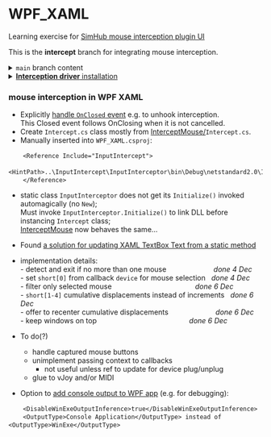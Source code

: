 # WPF_XAML
 Learning exercise for [SimHub mouse interception plugin UI](https://blekenbleu.github.io/static/SimHub/VisualStudio.htm#XAML)  

This is the **intercept** branch for integrating mouse interception.

<details><summary><code>main</code> branch content</summary>

- *Created using GitHub Desktop* `File>New Repository..`  
 ![](NewRepo.png)  
- Then:&nbsp; Visual Studio 2022 Community `File>New`  
 ![](newXAML.png)  
- *VS refused to create a new project in that new repository;*  
 ![](Configure.png)  
- *created new WPF App project in a subfolder, then moved its contents here*  
 ![](MainWindow.png)  

- Dragged WPF Controls (label, textbox and 2 button) from ToolBox into MainWindow  
	- named Controls and added content in `Properties`,  
		adjusted size and margin numbers in `MainWindow.xaml`  
	- Build and Debug:  
		![](SHmouse.png)
	- unlike [WinForm](https://github.com/blekenbleu/WinForm), double-clicking dragged Controls did not generate C# code  
		.. at least not at first, but did when tried later..?!!  
- Launching the app shows prompt in label, current device event in textbox  
		- left button armed to select mouse device  
		- pressing left button reveals *second button* to `capture selected mouse`  
		- left button gets changed to `deselect`  
		- pressing right button, when visible, changes mouse callback to filter  
		- Intercept() may eventually [close the app](https://stackoverflow.com/questions/2820357/how-do-i-exit-a-wpf-application-programmatically).

</details>

<details><summary><a href=https://github.com/oblitum/Interception/releases/latest><b>Interception driver</b> installation</summary>

Keyboard / mouse stroke interception depends on a [**custom signed driver**](https://github.com/oblitum/Interception/releases/latest).
- With *good* luck, [InterceptMouse](https://github.com/blekenbleu/InterceptMouse) automatically installs it.
- Otherwise, reboot the PC and run a Windows Command prompt *as administrator*:
    **InputIntercept\InputInterceptor\Resources>**`install-interception.exe /install`
```
    Interception command line installation tool
    Copyright (C) 2008-2018 Francisco Lopes da Silva

    Interception successfully installed. You must reboot for it to take effect.
```
- then **reboot the PC** before proceeding

#### to uninstall the driver
- I needed to do this for error handling code testing...  
    **InputIntercept\InputInterceptor\Resources>**`install-interception.exe /uninstall`
    - then reboot

</details>

### mouse interception in WPF XAML

- Explicitly [handle <code>OnClosed</code> event](https://learn.microsoft.com/en-us/dotnet/api/system.windows.forms.form.onclosed?view=windowsdesktop-8.0)
	 e.g. to unhook interception.  
	This Closed event follows OnClosing when it is not cancelled.
- Create <code>Intercept.cs</code> class mostly from
	<a href="https://github.com/blekenbleu/InterceptMouse">InterceptMouse/</a><code>Intercept.cs</code>.
- Manually inserted into <code>WPF_XAML.csproj</code>:
```
	<Reference Include="InputIntercept">
		<HintPath>..\InputIntercept\InputInterceptor\bin\Debug\netstandard2.0\InputIntercept.dll</HintPath>
	</Reference>
```

- static class `InputInterceptor` does not get its `Initialize()` invoked automagically (no `New`);  
 	Must invoke `InputInterceptor.Initialize()` to link DLL before instancing `Intercept` class;  
    [InterceptMouse](https://github.com/blekenbleu/InterceptMouse) now behaves the same...  

- Found [a solution for updating XAML TextBox Text from a static method](https://stackoverflow.com/questions/13121155/)

- implementation details:  
		- detect and exit if no more than one mouse &emsp; &emsp; &emsp; &emsp; &emsp; *done 4 Dec*    
		- set `short[0]` from callback `device` for mouse selection &nbsp; *done 4 Dec*  
		- filter only selected mouse &emsp; &emsp; &emsp; &emsp; &emsp; &emsp; &emsp; &emsp; &emsp;  *done 6 Dec*  
		- `short[1-4]` cumulative displacements instead of increments &nbsp; *done 6 Dec*  
		- offer to recenter cumulative displacements  &emsp; &emsp; &emsp; &emsp; &emsp; *done 6 Dec*  
		- keep windows on top  &emsp; &emsp; &emsp; &emsp; &emsp; &emsp; &emsp; &emsp; &emsp; &emsp; *done 6 Dec*
- To do(?)  
	- handle captured mouse buttons  
	- unimplement passing context to callbacks
		- not useful unless ref to update for device plug/unplug
	- glue to vJoy and/or MIDI  

- Option to [add console output to WPF app](https://learn.microsoft.com/en-us/answers/questions/168547/project-output-type-forced-to-windows-application)
	(e.g. for debugging):
```
	<DisableWinExeOutputInference>true</DisableWinExeOutputInference>
	<OutputType>Console Application</OutputType> instead of <OutputType>WinExe</OutputType>   
```
